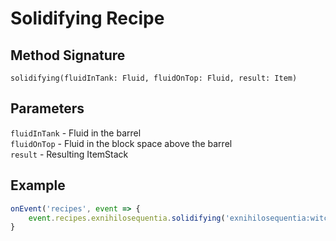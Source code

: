 # Solidifying Recipe

## Method Signature

`solidifying(fluidInTank: Fluid, fluidOnTop: Fluid, result: Item)`

## Parameters

`fluidInTank` - Fluid in the barrel  
`fluidOnTop` - Fluid in the block space above the barrel  
`result` - Resulting ItemStack


## Example

```javascript
onEvent('recipes', event => {
    event.recipes.exnihilosequentia.solidifying('exnihilosequentia:witch_water', 'exnihilosequentia:sea_water', 'minecraft:coarse_dirt')
}
```
